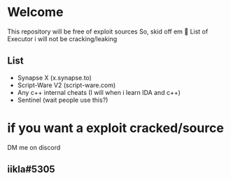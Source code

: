 <Sources>

# Welcome
This repository will be free of exploit sources
So, skid off em 🤣
List of Executor i will not be cracking/leaking
## List
- Synapse X (x.synapse.to)
- Script-Ware V2 (script-ware.com)
- Any c++ internal cheats (I will when i learn IDA and c++)
- Sentinel (wait people use this?)
  
# if you want a exploit cracked/source
  DM me on discord 
## iikla#5305
